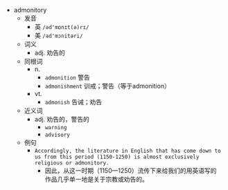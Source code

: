 - admonitory
  - 发音
    - 英 `/əd'mɒnɪt(ə)rɪ/`
    - 美 `/əd'mɔnitəri/`
  - 词义
    - adj. 劝告的
  - 同根词
    - n.
      - `admonition` 警告
      - `admonishment` 训戒；警告（等于admonition）
    - vt.
      - `admonish` 告诫；劝告
  - 近义词
    - adj. 劝告的，警告的
      - `warning`
      - `advisory`
  - 例句
    - `Accordingly, the literature in English that has come down to us from this period (1150-1250) is almost exclusively religious or admonitory.`
      - 因此，从这一时期（1150—1250）流传下来给我们的用英语写的作品几乎单一地是关于宗教或劝告的。


